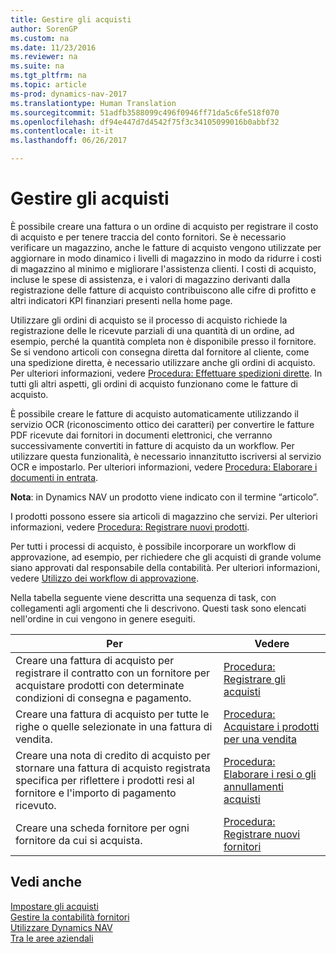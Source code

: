 ```yaml
---
title: Gestire gli acquisti
author: SorenGP
ms.custom: na
ms.date: 11/23/2016
ms.reviewer: na
ms.suite: na
ms.tgt_pltfrm: na
ms.topic: article
ms-prod: dynamics-nav-2017
ms.translationtype: Human Translation
ms.sourcegitcommit: 51adfb3588099c496f0946ff71da5c6fe518f070
ms.openlocfilehash: df94e447d7d4542f75f3c34105099016b0abbf32
ms.contentlocale: it-it
ms.lasthandoff: 06/26/2017

---
```


# <a name="manage-purchasing"></a>Gestire gli acquisti
È possibile creare una fattura o un ordine di acquisto per registrare il costo di acquisto e per tenere traccia del conto fornitori. Se è necessario verificare un magazzino, anche le fatture di acquisto vengono utilizzate per aggiornare in modo dinamico i livelli di magazzino in modo da ridurre i costi di magazzino al minimo e migliorare l'assistenza clienti. I costi di acquisto, incluse le spese di assistenza, e i valori di magazzino derivanti dalla registrazione delle fatture di acquisto contribuiscono alle cifre di profitto e altri indicatori KPI finanziari presenti nella home page.

Utilizzare gli ordini di acquisto se il processo di acquisto richiede la registrazione delle le ricevute parziali di una quantità di un ordine, ad esempio, perché la quantità completa non è disponibile presso il fornitore. Se si vendono articoli con consegna diretta dal fornitore al cliente, come una spedizione diretta, è necessario utilizzare anche gli ordini di acquisto. Per ulteriori informazioni, vedere [Procedura: Effettuare spedizioni dirette](sales-how-drop-shipment.md). In tutti gli altri aspetti, gli ordini di acquisto funzionano come le fatture di acquisto.

È possibile creare le fatture di acquisto automaticamente utilizzando il servizio OCR (riconoscimento ottico dei caratteri) per convertire le fatture PDF ricevute dai fornitori in documenti elettronici, che verranno successivamente convertiti in fatture di acquisto da un workflow. Per utilizzare questa funzionalità, è necessario innanzitutto iscriversi al servizio OCR e impostarlo. Per ulteriori informazioni, vedere [Procedura: Elaborare i documenti in entrata](across-process-income-documents.md).      

**Nota**: in Dynamics NAV un prodotto viene indicato con il termine “articolo”.

I prodotti possono essere sia articoli di magazzino che servizi. Per ulteriori informazioni, vedere [Procedura: Registrare nuovi prodotti](inventory-how-register-new-products.md).

Per tutti i processi di acquisto, è possibile incorporare un workflow di approvazione, ad esempio, per richiedere che gli acquisti di grande volume siano approvati dal responsabile della contabilità. Per ulteriori informazioni, vedere [Utilizzo dei workflow di approvazione](across-how-use-approval-workflows.md).

Nella tabella seguente viene descritta una sequenza di task, con collegamenti agli argomenti che li descrivono. Questi task sono elencati nell'ordine in cui vengono in genere eseguiti.


|Per |Vedere |
|---|----|
|Creare una fattura di acquisto per registrare il contratto con un fornitore per acquistare prodotti con determinate condizioni di consegna e pagamento. |[Procedura: Registrare gli acquisti](purchasing-how-record-purchases.md)|
|Creare una fattura di acquisto per tutte le righe o quelle selezionate in una fattura di vendita.|[Procedura: Acquistare i prodotti per una vendita](purchasing-how-purchase-products-sale.md)|
|Creare una nota di credito di acquisto per stornare una fattura di acquisto registrata specifica per riflettere i prodotti resi al fornitore e l'importo di pagamento ricevuto.|[Procedura: Elaborare i resi o gli annullamenti acquisti](purchasing-how-process-purchase-returns-cancellations.md)|
|Creare una scheda fornitore per ogni fornitore da cui si acquista.|[Procedura: Registrare nuovi fornitori](purchasing-how-register-new-vendors.md)|

## <a name="see-also"></a>Vedi anche
[Impostare gli acquisti](purchasing-setup-purchasing.md)  
[Gestire la contabilità fornitori](payables-manage-payables.md)    
[Utilizzare Dynamics NAV](ui-work-product.md)  
[Tra le aree aziendali](ui-across-business-areas.md)

